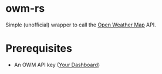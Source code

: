 # owm-rs
Simple (unofficial) wrapper to call the [Open Weather Map](https://openweathermap.org/) API.

# Prerequisites
* An OWM API key ([Your Dashboard](https://home.openweathermap.org/api_keys))
